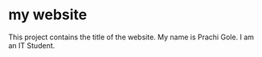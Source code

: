 # my website
This project contains the title of the website.
My name is Prachi Gole.
I am an IT Student.